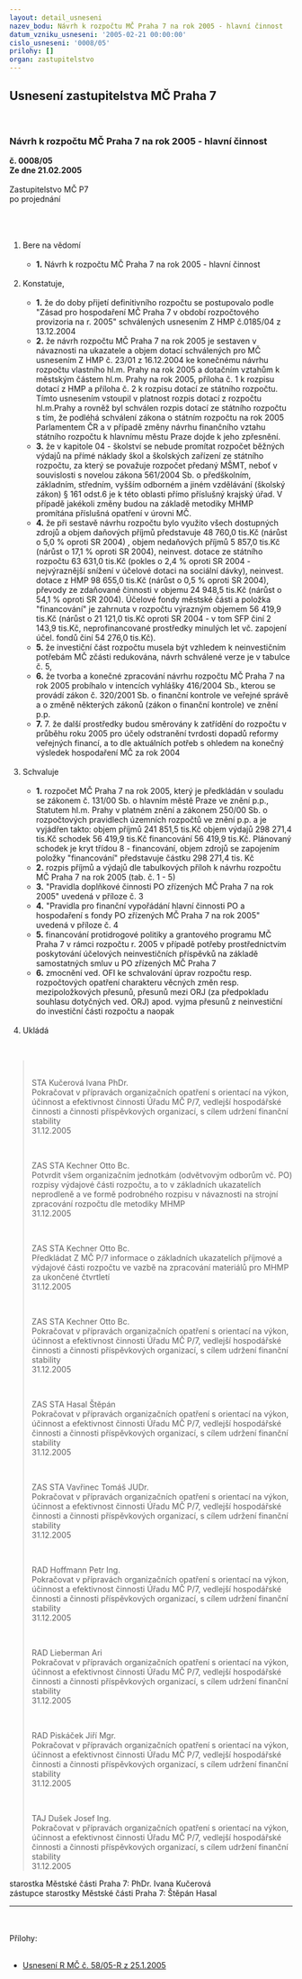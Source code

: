 ```yaml
---
layout: detail_usneseni
nazev_bodu: Návrh k rozpočtu MČ Praha 7 na rok 2005 - hlavní činnost
datum_vzniku_usneseni: '2005-02-21 00:00:00'
cislo_usneseni: '0008/05'
prilohy: []
organ: zastupitelstvo
---
```

<div id="ucUsn_pList" class="usn">
	<span><h2>Usnesení zastupitelstva MČ Praha 7 </h2>
<br></span><div class="standBody">
<span><h3>Návrh k rozpočtu MČ Praha 7 na rok 2005 - hlavní činnost</h3></span><div class="center">
		<strong>č. 0008/05</strong><br>
	</div>
<div class="center">
		<strong>Ze dne 21.02.2005</strong><br><br>
	</div>Zastupitelstvo MČ P7<br>po projednání<br><br><br><ol>
<br><li>Bere na vědomí <br><ul>
<br><li>
<strong>1.</strong> Návrh k rozpočtu MČ Praha 7 na rok 2005 - hlavní činnost</li>
</ul>
<br>
</li>
<li>Konstatuje, <br><ul>
<br><li>
<strong>1.</strong> že do doby přijetí definitivního rozpočtu se postupovalo podle "Zásad pro hospodaření MČ Praha 7 v období rozpočtového provizoria na r. 2005" schválených usnesením Z HMP č.0185/04 z 13.12.2004 <br>
</li>
<li>
<strong>2.</strong> že návrh rozpočtu MČ Praha 7 na rok 2005 je sestaven v návaznosti na ukazatele a objem dotací schválených pro MČ usnesením Z HMP č. 23/01 z 16.12.2004 ke konečnému návrhu rozpočtu vlastního hl.m. Prahy na rok 2005 a dotačním vztahům k městským částem hl.m. Prahy na rok 2005, příloha č. 1 k rozpisu dotací z HMP a příloha č. 2 k rozpisu dotací ze státního rozpočtu. Tímto usnesením vstoupil v platnost rozpis dotací z rozpočtu hl.m.Prahy a rovněž byl schválen rozpis dotací ze státního rozpočtu s tím, že podléhá schválení zákona o státním rozpočtu na rok 2005 Parlamentem ČR a v případě změny návrhu finančního vztahu státního rozpočtu k hlavnímu městu Praze dojde k jeho zpřesnění. <br>
</li>
<li>
<strong>3.</strong> že v kapitole 04 - školství se nebude promítat rozpočet běžných výdajů na přímé náklady škol a školských zařízení ze státního rozpočtu, za který se považuje rozpočet předaný MŠMT, neboť v souvislosti s novelou zákona 561/2004 Sb. o předškolním, základním, středním, vyšším odborném a jiném vzdělávání (školský zákon) § 161 odst.6 je k této oblasti přímo příslušný krajský úřad. V případě jakékoli změny budou na základě metodiky MHMP promítána příslušná opatření v úrovni MČ. <br>
</li>
<li>
<strong>4.</strong> že při sestavě návrhu rozpočtu bylo využito všech dostupných zdrojů a objem daňových příjmů představuje 48 760,0 tis.Kč (nárůst o 5,0 % oproti SR 2004) , objem nedaňových příjmů 5 857,0 tis.Kč (nárůst o 17,1 % oproti SR 2004), neinvest. dotace ze státního rozpočtu 63 631,0 tis.Kč (pokles o 2,4 % oproti SR 2004 - nejvýraznější snížení v účelové dotaci na sociální dávky), neinvest. dotace z HMP 98 655,0 tis.Kč (nárůst o 0,5 % oproti SR 2004), převody ze zdaňované činnosti v objemu 24 948,5 tis.Kč (nárůst o 54,1 % oproti SR 2004). Účelové fondy městské části a položka "financování" je zahrnuta v rozpočtu výrazným objemem 56 419,9 tis.Kč (nárůst o 21 121,0 tis.Kč oproti SR 2004 - v tom SFP činí 2 143,9 tis.Kč, neprofinancované prostředky minulých let vč. zapojení účel. fondů činí 54 276,0 tis.Kč). <br>
</li>
<li>
<strong>5.</strong> že investiční část rozpočtu musela být vzhledem k neinvestičním potřebám MČ zčásti redukována, návrh schválené verze je v tabulce č. 5, <br>
</li>
<li>
<strong>6.</strong> že tvorba a konečné zpracování návrhu rozpočtu MČ Praha 7 na rok 2005 probíhalo v intencích vyhlášky 416/2004 Sb., kterou se provádí zákon č. 320/2001 Sb. o finanční kontrole ve veřejné správě a o změně některých zákonů (zákon o finanční kontrole) ve znění p.p. <br>
</li>
<li>
<strong>7.</strong> 7. že další prostředky budou směrovány k zatřídění do rozpočtu v průběhu roku 2005 pro účely odstranění tvrdosti dopadů reformy veřejných financí, a to dle aktuálních potřeb s ohledem na konečný výsledek hospodaření MČ za rok 2004</li>
</ul>
<br>
</li>
<li>Schvaluje <br><ul>
<br><li>
<strong>1.</strong> rozpočet MČ Praha 7 na rok 2005, který je předkládán v souladu se zákonem č. 131/00 Sb. o hlavním městě Praze ve znění p.p., Statutem hl.m. Prahy v platném znění a zákonem 250/00 Sb. o rozpočtových pravidlech územních rozpočtů ve znění p.p. a je vyjádřen takto: objem příjmů 241 851,5 tis.Kč objem výdajů 298 271,4 tis.Kč schodek 56 419,9 tis.Kč financování 56 419,9 tis.Kč. Plánovaný schodek je kryt třídou 8 - financování, objem zdrojů se zapojením položky "financování" představuje částku 298 271,4 tis. Kč <br>
</li>
<li>
<strong>2.</strong> rozpis příjmů a výdajů dle tabulkových příloh k návrhu rozpočtu MČ Praha 7 na rok 2005 (tab. č. 1 - 5) <br>
</li>
<li>
<strong>3.</strong> "Pravidla doplňkové činnosti PO zřízených MČ Praha 7 na rok 2005" uvedená v příloze č. 3 <br>
</li>
<li>
<strong>4.</strong> "Pravidla pro finanční vypořádání hlavní činnosti PO a hospodaření s fondy PO zřízených MČ Praha 7 na rok 2005" uvedená v příloze č. 4 <br>
</li>
<li>
<strong>5.</strong> financování protidrogové politiky a grantového programu MČ Praha 7 v rámci rozpočtu r. 2005 v případě potřeby prostřednictvím poskytování účelových neinvestičních příspěvků na základě samostatných smluv u PO zřízených MČ Praha 7 <br>
</li>
<li>
<strong>6.</strong> zmocnění ved. OFI ke schvalování úprav rozpočtu resp. rozpočtových opatření charakteru věcných změn resp. mezipoložkových přesunů, přesunů mezi ORJ (za předpokladu souhlasu dotyčných ved. ORJ) apod. vyjma přesunů z neinvestiční do investiční části rozpočtu a naopak</li>
</ul>
<br>
</li>
<li>Ukládá </li>
</ol>
<br><blockquote dir="ltr" style="MARGIN-RIGHT: 0px">
<br><p>STA Kučerová Ivana PhDr. <br>Pokračovat v přípravách organizačních opatření s orientací na výkon, účinnost a efektivnost činnosti Úřadu MČ P/7, vedlejší hospodářské činnosti a činnosti příspěvkových organizací, s cílem udržení finanční stability <br>31.12.2005 </p>
<br><p>ZAS STA Kechner Otto Bc. <br>Potvrdit všem organizačním jednotkám (odvětvovým odborům vč. PO) rozpisy výdajové části rozpočtu, a to v základních ukazatelích neprodleně a ve formě podrobného rozpisu v návaznosti na strojní zpracování rozpočtu dle metodiky MHMP <br>31.12.2005 </p>
<br><p>ZAS STA Kechner Otto Bc. <br>Předkládat Z MČ P/7 informace o základních ukazatelích příjmové a výdajové části rozpočtu ve vazbě na zpracování materiálů pro MHMP za ukončené čtvrtletí <br>31.12.2005 </p>
<br><p>ZAS STA Kechner Otto Bc. <br>Pokračovat v přípravách organizačních opatření s orientací na výkon, účinnost a efektivnost činnosti Úřadu MČ P/7, vedlejší hospodářské činnosti a činnosti příspěvkových organizací, s cílem udržení finanční stability <br>31.12.2005 </p>
<br><p>ZAS STA Hasal Štěpán <br>Pokračovat v přípravách organizačních opatření s orientací na výkon, účinnost a efektivnost činnosti Úřadu MČ P/7, vedlejší hospodářské činnosti a činnosti příspěvkových organizací, s cílem udržení finanční stability <br>31.12.2005 </p>
<br><p>ZAS STA Vavřinec Tomáš JUDr. <br>Pokračovat v přípravách organizačních opatření s orientací na výkon, účinnost a efektivnost činnosti Úřadu MČ P/7, vedlejší hospodářské činnosti a činnosti příspěvkových organizací, s cílem udržení finanční stability <br>31.12.2005 </p>
<br><p>RAD Hoffmann Petr Ing. <br>Pokračovat v přípravách organizačních opatření s orientací na výkon, účinnost a efektivnost činnosti Úřadu MČ P/7, vedlejší hospodářské činnosti a činnosti příspěvkových organizací, s cílem udržení finanční stability <br>31.12.2005 </p>
<br><p>RAD Lieberman Ari <br>Pokračovat v přípravách organizačních opatření s orientací na výkon, účinnost a efektivnost činnosti Úřadu MČ P/7, vedlejší hospodářské činnosti a činnosti příspěvkových organizací, s cílem udržení finanční stability <br>31.12.2005 </p>
<br><p>RAD Piskáček Jiří Mgr. <br>Pokračovat v přípravách organizačních opatření s orientací na výkon, účinnost a efektivnost činnosti Úřadu MČ P/7, vedlejší hospodářské činnosti a činnosti příspěvkových organizací, s cílem udržení finanční stability <br>31.12.2005 </p>
<br><p>TAJ Dušek Josef Ing. <br>Pokračovat v přípravách organizačních opatření s orientací na výkon, účinnost a efektivnost činnosti Úřadu MČ P/7, vedlejší hospodářské činnosti a činnosti příspěvkových organizací, s cílem udržení finanční stability <br>31.12.2005</p>
</blockquote>starostka Městské části Praha 7: PhDr. Ivana Kučerová<br>zástupce starostky Městské části Praha 7: Štěpán Hasal <br><hr>
<br><br>Přílohy: <br><ul>
<br><li><a title="Soubor (.doc 69 kB)-nové okno" href="/zdroj.aspx?typ=4&amp;id=6386&amp;sh=595645694" target="_blank">Usnesení R MČ č. 58/05-R z 25.1.2005 </a></li>
</ul>
</div>
</div>